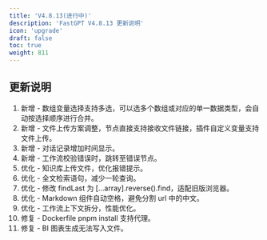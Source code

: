 ```yaml
---
title: 'V4.8.13(进行中)'
description: 'FastGPT V4.8.13 更新说明'
icon: 'upgrade'
draft: false
toc: true
weight: 811
---
```


## 更新说明

1. 新增 - 数组变量选择支持多选，可以选多个数组或对应的单一数据类型，会自动按选择顺序进行合并。
2. 新增 - 文件上传方案调整，节点直接支持接收文件链接，插件自定义变量支持文件上传。
3. 新增 - 对话记录增加时间显示。
4. 新增 - 工作流校验错误时，跳转至错误节点。
5. 优化 - 知识库上传文件，优化报错提示。
6. 优化 - 全文检索语句，减少一轮查询。
7. 优化 - 修改 findLast 为 [...array].reverse().find，适配旧版浏览器。
8. 优化 - Markdown 组件自动空格，避免分割 url 中的中文。
9. 优化 - 工作流上下文拆分，性能优化。
10. 修复 - Dockerfile pnpm install 支持代理。
11. 修复 - BI 图表生成无法写入文件。
